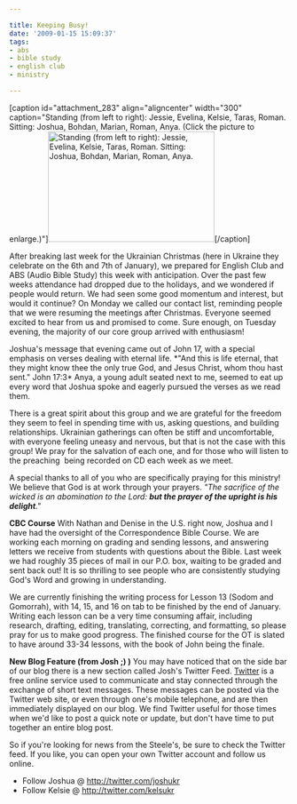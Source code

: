 ```yaml
---

title: Keeping Busy!
date: '2009-01-15 15:09:37'
tags:
- abs
- bible study
- english club
- ministry

---
```


[caption id="attachment_283" align="aligncenter" width="300" caption="Standing (from left to right): Jessie, Evelina, Kelsie, Taras, Roman. Sitting: Joshua, Bohdan, Marian, Roman, Anya. (Click the picture to enlarge.)"]<a href="//d21yo20tm8bmc2.cloudfront.net/2009/01/abs-jan13-20093.jpg"><img class="size-medium wp-image-283" title="abs-jan13-20093" src="//d21yo20tm8bmc2.cloudfront.net/2009/01/abs-jan13-20093-300x199.jpg" alt="Standing (from left to right): Jessie, Evelina, Kelsie, Taras, Roman. Sitting: Joshua, Bohdan, Marian, Roman, Anya." width="300" height="199" /></a>[/caption]

After breaking last week for the Ukrainian Christmas (here in Ukraine they celebrate on the 6th and 7th of January), we prepared for English Club and ABS (Audio Bible Study) this week with anticipation. Over the past few weeks attendance had dropped due to the holidays, and we wondered if people would return. We had seen some good momentum and interest, but would it continue? On Monday we called our contact list, reminding people that we were resuming the meetings after Christmas. Everyone seemed excited to hear from us and promised to come. Sure enough, on Tuesday evening, the majority of our core group arrived with enthusiasm!

<!--more-->Joshua's message that evening came out of John 17, with a special emphasis on verses dealing with eternal life. *"And this is life eternal, that they might know thee the only true God, and Jesus Christ, whom thou hast sent." John 17:3* Anya, a young adult seated next to me, seemed to eat up every word that Joshua spoke and eagerly pursued the verses as we read them.

There is a great spirit about this group and we are grateful for the freedom they seem to feel in spending time with us, asking questions, and building relationships. Ukrainian gatherings can often be stiff and uncomfortable, with everyone feeling uneasy and nervous, but that is not the case with this group! We pray for the salvation of each one, and for those who will listen to the preaching  being recorded on CD each week as we meet.

A special thanks to all of you who are specifically praying for this ministry! We believe that God is at work through your prayers. *"The sacrifice of the wicked is an abomination to the Lord: <strong>but the prayer of the upright is his delight</strong>."*

<strong>CBC Course</strong>
With Nathan and Denise in the U.S. right now, Joshua and I have had the oversight of the Correspondence Bible Course. We are working each morning on grading and sending lessons, and answering letters we receive from students with questions about the Bible. Last week we had roughly 35 pieces of mail in our P.O. box, waiting to be graded and sent back out! It is so thrilling to see people who are consistently studying God's Word and growing in understanding.

We are currently finishing the writing process for Lesson 13 (Sodom and Gomorrah), with 14, 15, and 16 on tab to be finished by the end of January. Writing each lesson can be a very time consuming affair, including research, drafting, editing, translating, correcting, and formatting, so please pray for us to make good progress. The finished course for the OT is slated to have around 33-34 lessons, with the book of John being the finale.

<strong>New Blog Feature (from Josh ;) )</strong>
You may have noticed that on the side bar of our blog there is a new section called Josh's Twitter Feed. <a title="Visit Twitter.com" href="http://twitter.com/" target="_blank">Twitter</a> is a free online service used to communicate and stay connected through the exchange of short text messages. These messages can be posted via the Twitter web site, or even through one's mobile telephone, and are then immediately displayed on our blog. We find Twitter useful for those times when we'd like to post a quick note or update, but don't have time to put together an entire blog post.

So if you're looking for news from the Steele's, be sure to check the Twitter feed. If you like, you can open your own Twitter account and follow us online.
<ul>
	<li>Follow Joshua @ <a href="http://twitter.com/joshukr">http://twitter.com/joshukr</a></li>
	<li>Follow Kelsie @ <a href="http://twitter.com/kelsukr">http://twitter.com/kelsukr</a></li>
</ul>
